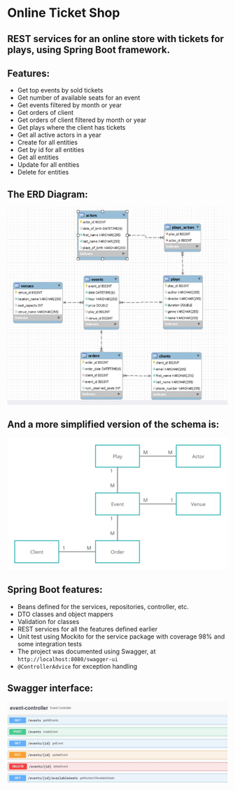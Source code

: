 # Online Ticket Shop

## REST services for an online store with tickets for plays, using Spring Boot framework.

## Features:
- Get top events by sold tickets
- Get number of available seats for an event
- Get events filtered by month or year
- Get orders of client
- Get orders of client filtered by month or year
- Get plays where the client has tickets
- Get all active actors in a year
- Create for all entities
- Get by id for all entities
- Get all entities
- Update for all entities
- Delete for entities

## The ERD Diagram:
![Online ticket shop ERD Diagram](https://github.com/LauraElenaCozma/Spring-Ticket-Shop/blob/main/ticketshop/erd_diagram.JPG)

## And a more simplified version of the schema is:
![Online ticket shop schema](https://github.com/LauraElenaCozma/Spring-Ticket-Shop/blob/main/ticketshop/database_schema.png)

## Spring Boot features:
- Beans defined for the services, repositories, controller, etc.
- DTO classes and object mappers
- Validation for classes 
- REST services for all the features defined earlier
- Unit test using Mockito for the service package with coverage 98% and some integration tests
- The project was documented using Swagger, at `http://localhost:8080/swagger-ui`
- `@ControllerAdvice` for exception handling

## Swagger interface:
![Swagger interface](https://github.com/LauraElenaCozma/Spring-Ticket-Shop/blob/main/ticketshop/Swagger.JPG)
